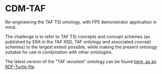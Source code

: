 # CDM-TAF
Re-engineering the TAF TSI ontology, with FP5 demonstrator application in mind.

The challenge is to refer to TAF TSI concepts and concept schemes (as published by ERA in the TAF XSD, TAF ontology and associated concept schemes) to the largest extent possible, while making the present ontology suitable for use in combination with other ontologies.

The latest version of the "TAF revisited" ontology can be found [here, as an RDF-Turtle file](http://cdm.ovh/taf/taf.ttl).
